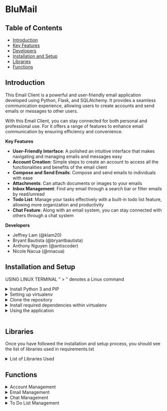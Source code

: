 # BluMail

## Table of Contents
- [Introduction](#introduction)
- [Key Features](#key-features)
- [Developers](#developers)
- [Installation and Setup](#installation-and-setup)
- [Libraries](#libraries)
- [Functions](#functions)

## Introduction <a name="introduction"></a>

This Email Client is a powerful and user-friendly email application 
developed using Python, Flask, and 
SQLAlchemy. It provides a seamless communication experience, allowing 
users to create accounts and send 
emails or messages to other users. 

With this Email Client, you can stay connected for both personal and 
professional use. For it offers a 
range of features to enhance email communication by ensuring efficiency 
and convenience. 

**Key Features** <a name="key-features"></a> 
- **User-Friendly Interface**: A polished an intuitive interface that 
makes navigating and managing emails 
and messages easy
- **Account Creation**: Simple steps to create an account to access all 
the functionalities and benefits of 
the email client
- **Compose and Send Emails**: Compose and send emails to individuals with 
ease
- **Attachments**: Can attach documents or images to your emails
- **Inbox Management**: Find any email through a search bar or filter 
emails by read/unread
- **Todo List**: Manage your tasks effectively with a built-in todo list 
feature, allowing more 
organization and productivity
- **Chat Feature**: Along with an email system, you can stay connected 
with others through a chat system

**Developers**  <a name="developers"></a>
- Jeffrey Lam (@klam20)
- Bryant Bautista (@bryantbautista)
- Anthony Nguyen (@antiscoder)
- Nicole Nacua (@nnacua)

## Installation and Setup  <a name="installation-and-setup"></a>
USING LINUX TERMINAL " > " denotes a Linux command
 <details>
    <summary> Install Python 3 and PIP </summary>
    &ensp; &ensp;&ensp; > sudo apt update <br>
    &ensp; &ensp;&ensp; > sudo apt install python3 <br>
    &ensp; &ensp;&ensp; > sudo apt install python3-pip
 </details>

 <details>
    <summary> Setting up virtualenv </summary>
    &ensp; &ensp;&ensp; > pip install virtualenv <br>
    &ensp; &ensp;&ensp; Create and enter into a directory which you want the virtual environment to be in <br>
    &ensp; &ensp;&ensp; Create the environment using > virtualenv [choose a name here for your virtualenv] <br>
    &ensp; &ensp;&ensp; Activate the environment using > source [name of virtualenv]/bin/activate <br>
    &ensp; &ensp;&ensp; If you want to deactivate the environment use > deactivate 
 </details>

  <details>
    <summary> Clone the repository </summary>
    &ensp; &ensp;&ensp; Create a directory that you want to clone the repository into <br>
    &ensp; &ensp;&ensp; Inside the directory run > git clone https://github.com/klam20/CMPE131-EmailClient.git 
 </details>

<details>
    <summary> Install required dependencies within virtualenv </summary>
    &ensp; &ensp;&ensp; Change directory to the cloned directory CMPE131-EmailClient <br>
    &ensp; &ensp;&ensp; Install libraries using > pip install -r requirements.txt 
 </details>

 <details>
    <summary> Using the application </summary>
    &ensp; &ensp;&ensp; Run the application using > python3 run.py <br>
    &ensp; &ensp;&ensp; Stop the application with CTRL + C
 </details>
 <br>

## Libraries <a name=“libraries”></a>
Once you have followed the installation and setup process, you should see 
the list of libraries used in requirements.txt
<details>
<summary> List of Libraries Used </summary>
<ul>
<li>alembic</li>
<li>blinker</li>
<li>click</li>
<li>dnspython</li>
<li>email-validator</li>
<li>Flask</li>
<li>Flask-Login</li>
<li>Flask-Mail</li>
<li>Flask-Migrate</li>
<li>Flask-SQLAlchemy</li>
<li>Flask-Uploads</li>
<li>Flask-WTF</li>
<li>greenlet</li>
<li>idna</li>
<li>itsdangerous</li>
<li>Jinja2</li>
<li>Mako</li>
<li>MarkupSafe</li>
<li>Pillow</li>
<li>SQLAlchemy</li>
<li>typing_extensions</li>
<li>Werkzeug</li>
<li>WTForms</li>
<li>Requests</li>
</ul>

</details>

## Functions <a name=“functions”></a>

<details>
<summary>Account Management</summary>
This section covers the various actions related to managing user 
accounts. 
Here are the instructions for each:

### Registration (Nicole)
- To register for an account, go to the home page and click the “Sign-up” 
button
- Create an email address and password to complete registration
    <details>
    <summary> Show example </summary>
    <img width="450" alt="Screen Shot 2023-05-11 at 9 23 06 PM" src="https://github.com/klam20/CMPE131-EmailClient/assets/85579906/da6692ba-c1d5-4603-8184-17a2ef3dee8a">
    <img width="450" alt="registration" src="https://github.com/klam20/CMPE131-EmailClient/assets/125083955/7cdb752b-2db1-4d98-a37f-34c50933f121">
    </details>

### Logging In (Jeffrey)
- Once you have a registered account, use the login feature to access 
other functionalities.
- Enter your registered email and password to log in
    <details>
    <summary> Show example </summary>
    <img width="450" alt="Screen Shot 2023-05-11 at 9 23 06 PM" src="https://github.com/klam20/CMPE131-EmailClient/assets/85579906/813fc4d1-8504-480c-9aac-4ee1a2677e6e">
    <img width="450" alt="login" src="https://github.com/klam20/CMPE131-EmailClient/assets/125083955/4ef2547a-2a7a-4e1c-bbb7-8d627127ab8b">
    </details>

### Logging Out (Jeffrey)
- To log out, locate the "Log-out" button in the navigation bar and click 
on it
- Logging out will terminate your current session
    <details>
    <summary> Show example </summary>
    <img width="450" alt="Screen Shot 2023-05-11 at 9 24 43 PM" src="https://github.com/klam20/CMPE131-EmailClient/assets/85579906/d7712acb-3193-4aed-9e06-95536a14b2e9">
    </details>

### Deleting Account (Jeffrey)
- If you wish to delete your account, find the "Delete Account" button in the email page navigation bar
- Click on the button to initiate the account deletion process
    <details>
    <summary> Show example </summary>
    <img width="450" alt="Screen Shot 2023-05-11 at 9 25 47 PM" src="https://github.com/klam20/CMPE131-EmailClient/assets/85579906/88191a27-7c04-41e6-b6f6-491888350af9">
    </details>
</details>

<details>
<summary> Email Management</summary>
This section provides instructions for managing emails within the 
application. Here are the instructions for each action:

### Compose Button (Nicole)
- Locate the compose button on the bottom right corner
- Click on the compose button to create and send emails
    <details>
    <summary> Show example </summary>
    <img width="450" alt="Screen Shot 2023-05-11 at 9 26 13 PM" src="https://github.com/klam20/CMPE131-EmailClient/assets/85579906/38f69434-e652-45e0-8c1b-61131eac6ec9">
    </details>

### Filling out the Form (Nicole)
- To send an email, provide the required information such as the 
recipient's email address, subject, and content
    <details>
    <summary> Show example </summary>
    <img width="363" alt="Screen Shot 2023-05-11 at 9 26 42 PM" src="https://github.com/klam20/CMPE131-EmailClient/assets/125083955/26f40087-e432-4ff9-9b24-855abeb37d3a">
    </details>

### Adding Attachments (Jeffrey)
- To include attachments with the email, click on the attachment icon or 
look for an “Choose File” button
    <details>
    <summary> Show example </summary>
    <img width="332" alt="Screen Shot 2023-05-11 at 9 31 16 PM" src="https://github.com/klam20/CMPE131-EmailClient/assets/125083955/54def0c8-dae6-4746-8b97-cdb839cc651e">
    </details>

### Inbox and Viewing (Jeffrey)
- The inbox provides separate viewing modes for sent and received emails
- To view an email, click on it from the list in the inbox
- Clicking on an email will allow you to view its contents, including the 
sender, subject, and message
    <details>
    <summary> Show example </summary>
    <img width="450" alt="Screen Shot 2023-05-11 at 9 32 27 PM" src="https://github.com/klam20/CMPE131-EmailClient/assets/125083955/adb39945-9dd2-45b5-be48-4fd64adc7a69">
    <img width="450" alt="Screen Shot 2023-05-11 at 9 34 08 PM" src="https://github.com/klam20/CMPE131-EmailClient/assets/125083955/9feccf1b-2e1d-499d-8384-15930d501c67">
    </details>
    
### Search Bar (Bryant)
- To search an email, first, click on the search bar
- Then the user inputs text that they want search within their existing emails
- Clicking the submit will prompt the system to search based on user input
- Then, the user can click on "received" or "sent" to see emails that matched the input
  <details>
  <summary> Show example </summary>
  <img width="600" src="https://github.com/klam20/CMPE131-EmailClient/assets/77865786/f0fa14a7-b13c-4e8b-b00b-a64c195090bc">
  </details>

### Deleting Emails (Jeffrey)
- To delete an email, first, view its contents by clicking on it
- Within the email view, locate the "Delete Email" button
- Clicking the "Delete Email" button will remove the email from your view 
and potentially move it to a designated trash or deleted items folder
    <details>
    <summary> Show example </summary>  
    <img width="510" alt="Screen Shot 2023-05-11 at 9 34 08 PM" src="https://github.com/klam20/CMPE131-EmailClient/assets/125083955/9feccf1b-2e1d-499d-8384-15930d501c67">
    </details>
</details>

<details>
<summary> Chat Management </summary>
This section covers the management of chat messages within the application. Here are the 
instructions for each action:

### Create Messages (Bryant)
- By selecting the create message button, you can enter the user you want to message
- You then select the conversation slot with the user’s email address
- Type message in the input field and press send to see your message displayed in the 
chat window
    <details>
    <summary> Show example </summary>

    <img width="450" alt="Screen Shot 2023-05-11 at 9 35 14 PM" src="https://github.com/klam20/CMPE131-EmailClient/assets/85579906/724bdcc5-39f1-4461-b370-1f705406f8bf">
    <img width="450" alt="Screen Shot 2023-05-11 at 9 35 18 PM" src="https://github.com/klam20/CMPE131-EmailClient/assets/85579906/29767a8c-efd0-464c-a065-1b4a43d100c1">
    <img width="450" alt="Screen Shot 2023-05-11 at 9 35 18 PM" src="https://github.com/klam20/CMPE131-EmailClient/assets/85579906/d497280b-785a-499b-9571-80d222b22559">
    <img width="450" alt="Screen Shot 2023-05-11 at 9 35 18 PM" src="https://github.com/klam20/CMPE131-EmailClient/assets/85579906/976fb6c3-0360-40e4-948d-9ec2c692d5e5">
    </details>

### Add Reactions To Chat (Anthony)
- By clicking on a received chat message, the user is able to react with certain emojis
    <details>
    <summary> Show example </summary>
    <img width="450" alt="Screen Shot 2023-05-11 at 9 35 14 PM" src="https://github.com/klam20/CMPE131-EmailClient/assets/85579906/32c01445-a4ff-4865-803d-fa1dd595e9b5">
    <img width="450" alt="Screen Shot 2023-05-11 at 9 35 18 PM" src="https://github.com/klam20/CMPE131-EmailClient/assets/85579906/f622f53d-9e47-4d50-8330-4e66245f5bb3">
    </details>
 
### Delete Messages and Conversations (Bryant)
- You are able to delete messages and will be no longer visible to the other participant
    <details>
    <summary> Show example </summary>
    <img width="450" alt="Screen Shot 2023-05-11 at 9 35 14 PM" src="https://github.com/klam20/CMPE131-EmailClient/assets/85579906/5cc64f70-5b97-4e70-ab1a-7cae769cac50">
    </details>

</details>

<details>
<summary>To Do List Management</summary>
This section covers the management of the To-Do List feature. Here are the 
instructions for each action:

### Adding Items (Anthony)
- On the left side of the email page, locate the dedicated section for the To-Do List
- Fill out the task description and due date fields
- Press the "+" button to add the task to the list
    <details>
    <summary> Show example </summary>
    <img width="460" alt="Screen Shot 2023-05-11 at 9 38 56 PM" src="https://github.com/klam20/CMPE131-EmailClient/assets/125083955/f2e50f73-a7d0-47b3-b976-ab142db346fc">
    </details>

### Marking Off Items (Anthony)
- To mark a task as done, simply click on the task in the list
- The task will be visually indicated as completed
    <details>
    <summary> Show example </summary>
    <img width="471" alt="Screen Shot 2023-05-11 at 9 39 02 PM" src="https://github.com/klam20/CMPE131-EmailClient/assets/125083955/fbdaf643-2a5c-4824-8900-185028ee2c43">
    </details>

### Deleting items (Anthony)
- Each task in the list will have an "x" button next to it
- Clicking the "x" button will delete the corresponding task from the list
    <details>
    <summary> Show example </summary>
    <img width="460" alt="Screen Shot 2023-05-11 at 9 38 56 PM" src="https://github.com/klam20/CMPE131-EmailClient/assets/125083955/4a662c33-73ff-4a78-8830-4fbbcde5ef4c">
    </details>


### Editing Items (Anthony)
- Next to each task in the list, there is an edit button.
- Clicking the edit button will activate the task's edit mode.
- In edit mode, you can modify the task's description and due date.
- To save the changes, click the edit button again, and the task will exit 
edit mode.
    <details>
    <summary> Show example </summary>
    <img width="460" alt="Screen Shot 2023-05-11 at 9 38 56 PM" src="https://github.com/klam20/CMPE131-EmailClient/assets/125083955/5b9b670c-7308-49a7-a5bf-a4140cb6fbe8">
    </details>

